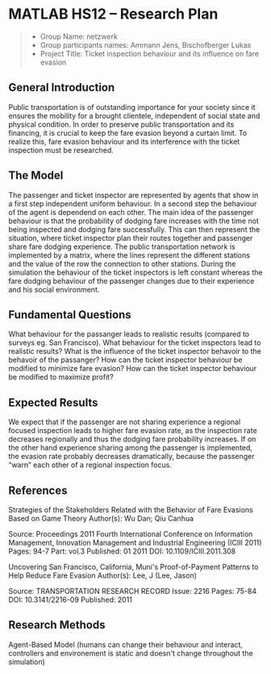# MATLAB HS12 – Research Plan

> * Group Name: netzwerk
> * Group participants names: Ammann Jens, Bischofberger Lukas
> * Project Title: Ticket inspection behaviour and its influence on fare evasion 

## General Introduction

Public transportation is of outstanding importance for your society since it ensures the mobility for a brought 
clientele, independent of social state and physical condition. In order to preserve public transportation and 
its financing, it is crucial to keep the fare evasion beyond a curtain limit. To realize this, fare evasion 
behaviour and its interference with the ticket inspection must be researched.

## The Model
The passenger and ticket inspector are represented by agents that show in a first step independent uniform 
behaviour. In a second step the behaviour of the agent is dependend on each other. The main idea of the passenger 
behaviour is that the probability of dodging fare increases with the time not being inspected and dodging fare 
successfully. This can then represent the situation, where ticket inspector plan their routes together and 
passenger share fare dodging experience. The public transportation network is implemented by a matrix, where 
the lines represent the different stations and the value of the row the connection to other stations. During the 
simulation the behaviour of the ticket inspectors is left constant whereas the fare dodging behaviour of the 
passenger changes due to their experience and his social environment. 


## Fundamental Questions

What behaviour for the passanger leads to realistic results (compared to surveys eg. San Francisco).
What behaviour for the ticket inspectors lead to realistic results?
What is the influence of the ticket inspector behavoir to the behavoir of the passanger?
How can the ticket inspector behaviour be modified to minimize fare evasion?
How can the ticket inspector behaviour be modified to maximize profit?


## Expected Results
We expect that if the passenger are not sharing experience a regional focused inspection leads to higher 
fare evasion rate, as the inspection rate decreases regionally and thus the dodging fare probability increases. 
If on the other hand experience sharing among the passenger is implemented, the evasion rate probably decreases 
dramatically, because the passenger “warn” each other of a regional inspection focus.

## References 

Strategies of the Stakeholders Related with the Behavior of Fare Evasions Based on Game Theory
Author(s): Wu Dan; Qiu Canhua

Source: Proceedings 2011 Fourth International Conference on Information Management, Innovation Management and Industrial Engineering (ICIII 2011) Pages: 94-7  Part: vol.3  Published: 01 2011  DOI: 10.1109/ICIII.2011.308  

Uncovering San Francisco, California, Muni's Proof-of-Payment Patterns to Help Reduce Fare Evasion
Author(s): Lee, J (Lee, Jason)

Source: TRANSPORTATION RESEARCH RECORD  Issue: 2216   Pages: 75-84   DOI: 10.3141/2216-09   Published: 2011

## Research Methods

Agent-Based Model (humans can change their behaviour and interact, controllers and environement is static and doesn't change throughout the simulation)
